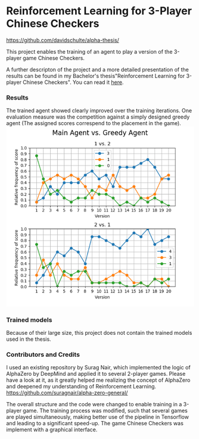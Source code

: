 # Reinforcement Learning for 3-Player Chinese Checkers

https://github.com/davidschulte/alpha-thesis/

This project enables the training of an agent to play a version of the 3-player game Chinese Checkers.

A further descripton of the project and a more detailed presentation of the results can be found in my Bachelor's thesis"Reinforcement Learning for 3-player Chinese Checkers". You can read it [here](https://github.com/davidschulte/alpha-thesis/blob/master/Thesis.pdf).

### Results
The trained agent showed clearly improved over the training iterations. One evaluation measure was the competition against a simply designed greedy agent (The assigned scores correspend to the placement in the game). 
![Alt text](mcts_vs_greedy.png?raw=true "Evaluation against Greedy Agent")

### Trained models
Because of their large size, this project does not contain the trained models used in the thesis.

### Contributors and Credits
I used an existing repository by Surag Nair, which implemented the logic of AlphaZero by DeepMind and applied it to several 2-player games.
Please have a look at it, as it greatly helped me realizing the concept of AlphaZero and deepened my understanding of Reinforcement Learning.
https://github.com/suragnair/alpha-zero-general/

The overall structure and the code were changed to enable training in a 3-player game.
The training process was modified, such that several games are played simultaneously, making better use of the pipeline in Tensorflow and leading to a significant speed-up.
The game Chinese Checkers was implement with a graphical interface.

